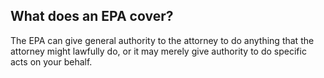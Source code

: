 ##  What does an EPA cover?

The EPA can give general authority to the attorney to do anything that the
attorney might lawfully do, or it may merely give authority to do specific
acts on your behalf.
